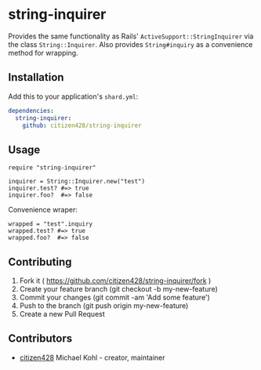 # string-inquirer

Provides the same functionality as Rails' `ActiveSupport::StringInquirer` via the class `String::Inquirer`. Also provides `String#inquiry` as a convenience method for wrapping.

## Installation

Add this to your application's `shard.yml`:

```yaml
dependencies:
  string-inquirer:
    github: citizen428/string-inquirer
```

## Usage

```crystal
require "string-inquirer"

inquirer = String::Inquirer.new("test")
inquirer.test? #=> true
inquirer.foo?  #=> false
```

Convenience wraper:

```crystal
wrapped = "test".inquiry
wrapped.test? #=> true
wrapped.foo?  #=> false
```

## Contributing

1. Fork it ( https://github.com/citizen428/string-inquirer/fork )
2. Create your feature branch (git checkout -b my-new-feature)
3. Commit your changes (git commit -am 'Add some feature')
4. Push to the branch (git push origin my-new-feature)
5. Create a new Pull Request

## Contributors

- [citizen428](https://github.com/citizen428) Michael Kohl - creator, maintainer
